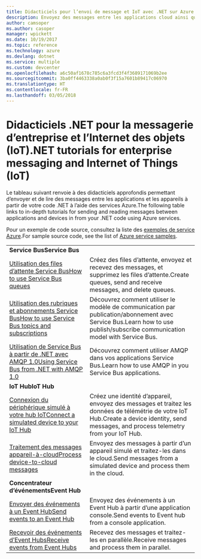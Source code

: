```yaml
---
title: Didacticiels pour l’envoi de message et IoT avec .NET sur Azure | Microsoft Docs
description: Envoyez des messages entre les applications cloud ainsi qu’entre les appareils et le cloud à l’aide de .NET et des services Azure.
author: camsoper
ms.author: casoper
manager: wpickett
ms.date: 10/19/2017
ms.topic: reference
ms.technology: azure
ms.devlang: dotnet
ms.service: multiple
ms.custom: devcenter
ms.openlocfilehash: a6c50af1678c785c6a3fcd3f4f3689171069b2ee
ms.sourcegitcommit: 3ba0ff4463338a0ab0f3f15a7601b89417c06970
ms.translationtype: HT
ms.contentlocale: fr-FR
ms.lasthandoff: 03/05/2018
---
```

# <a name="net-tutorials-for-enterprise-messaging-and-internet-of-things-iot"></a><span data-ttu-id="2364c-103">Didacticiels .NET pour la messagerie d’entreprise et l’Internet des objets (IoT)</span><span class="sxs-lookup"><span data-stu-id="2364c-103">.NET tutorials for enterprise messaging and Internet of Things (IoT)</span></span>

<span data-ttu-id="2364c-104">Le tableau suivant renvoie à des didacticiels approfondis permettant d’envoyer et de lire des messages entre les applications et les appareils à partir de votre code .NET à l’aide des services Azure.</span><span class="sxs-lookup"><span data-stu-id="2364c-104">The following table links to in-depth tutorials for sending and reading messages between applications and devices in from your .NET code using Azure services.</span></span>

<span data-ttu-id="2364c-105">Pour un exemple de code source, consultez la liste des [exemples de service Azure](https://azure.microsoft.com/resources/samples/?platform=dotnet).</span><span class="sxs-lookup"><span data-stu-id="2364c-105">For sample source code, see the list of [Azure service samples](https://azure.microsoft.com/resources/samples/?platform=dotnet).</span></span>


| | |
|---|---|
| <span data-ttu-id="2364c-106">**Service Bus**</span><span class="sxs-lookup"><span data-stu-id="2364c-106">**Service Bus**</span></span> | |
| <span data-ttu-id="2364c-107">[Utilisation des files d’attente Service Bus][1]</span><span class="sxs-lookup"><span data-stu-id="2364c-107">[How to use Service Bus queues][1]</span></span> | <span data-ttu-id="2364c-108">Créez des files d’attente, envoyez et recevez des messages, et supprimez les files d’attente.</span><span class="sxs-lookup"><span data-stu-id="2364c-108">Create queues, send and receive messages, and delete queues.</span></span> | 
| <span data-ttu-id="2364c-109">[Utilisation des rubriques et abonnements Service Bus][2]</span><span class="sxs-lookup"><span data-stu-id="2364c-109">[How to use Service Bus topics and subscriptions][2]</span></span> | <span data-ttu-id="2364c-110">Découvrez comment utiliser le modèle de communication par publication/abonnement avec Service Bus.</span><span class="sxs-lookup"><span data-stu-id="2364c-110">Learn how to use publish/subscribe communication model with Service Bus.</span></span>
| <span data-ttu-id="2364c-111">[Utilisation de Service Bus à partir de .NET avec AMQP 1.0][3]</span><span class="sxs-lookup"><span data-stu-id="2364c-111">[Using Service Bus from .NET with AMQP 1.0][3]</span></span> | <span data-ttu-id="2364c-112">Découvrez comment utiliser AMQP dans vos applications Service Bus.</span><span class="sxs-lookup"><span data-stu-id="2364c-112">Learn how to use AMQP in you Service Bus applications.</span></span>
|<span data-ttu-id="2364c-113">**IoT Hub**</span><span class="sxs-lookup"><span data-stu-id="2364c-113">**IoT Hub**</span></span>|
| <span data-ttu-id="2364c-114">[Connexion du périphérique simulé à votre hub IoT][4]</span><span class="sxs-lookup"><span data-stu-id="2364c-114">[Connect a simulated device to your IoT Hub][4]</span></span> | <span data-ttu-id="2364c-115">Créez une identité d’appareil, envoyez des messages et traitez les données de télémétrie de votre IoT Hub.</span><span class="sxs-lookup"><span data-stu-id="2364c-115">Create a device identity, send messages, and process telemetry from your IoT Hub.</span></span> |   
| <span data-ttu-id="2364c-116">[Traitement des messages appareil-à-cloud][5]</span><span class="sxs-lookup"><span data-stu-id="2364c-116">[Process device-to-cloud messages][5]</span></span> | <span data-ttu-id="2364c-117">Envoyez des messages à partir d’un appareil simulé et traitez-les dans le cloud.</span><span class="sxs-lookup"><span data-stu-id="2364c-117">Send messages from a simulated device and process them in the cloud.</span></span> |
|<span data-ttu-id="2364c-118">**Concentrateur d’événements**</span><span class="sxs-lookup"><span data-stu-id="2364c-118">**Event Hub**</span></span>|
| <span data-ttu-id="2364c-119">[Envoyer des événements à un Event Hub][6]</span><span class="sxs-lookup"><span data-stu-id="2364c-119">[Send events to an Event Hub][6]</span></span> | <span data-ttu-id="2364c-120">Envoyez des événements à un Event Hub à partir d’une application console.</span><span class="sxs-lookup"><span data-stu-id="2364c-120">Send events to Event hub from a console application.</span></span>
| <span data-ttu-id="2364c-121">[Recevoir des événements d’Event Hubs][7]</span><span class="sxs-lookup"><span data-stu-id="2364c-121">[Receive events from Event Hubs][7]</span></span> | <span data-ttu-id="2364c-122">Recevez des messages et traitez-les en parallèle.</span><span class="sxs-lookup"><span data-stu-id="2364c-122">Receive messages and process them in parallel.</span></span>


[1]: /azure/service-bus-messaging/service-bus-dotnet-get-started-with-queues
[2]: /azure/service-bus-messaging/service-bus-dotnet-how-to-use-topics-subscriptions
[3]: /azure/service-bus-messaging/service-bus-amqp-dotnet
[4]: /azure/iot-hub/iot-hub-csharp-csharp-getstarted
[5]: /azure/iot-hub/iot-hub-csharp-csharp-process-d2c
[6]: /azure/event-hubs/event-hubs-dotnet-standard-getstarted-send
[7]: /azure/event-hubs/event-hubs-dotnet-standard-getstarted-receive-eph


